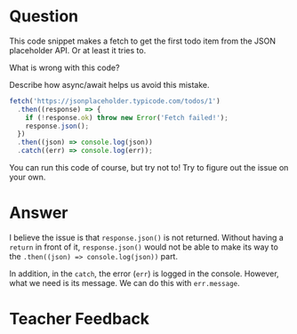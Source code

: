 # Question

This code snippet makes a fetch to get the first todo item from the JSON placeholder API. Or at least it tries to.

What is wrong with this code?

Describe how async/await helps us avoid this mistake.

```js
fetch('https://jsonplaceholder.typicode.com/todos/1')
  .then((response) => {
    if (!response.ok) throw new Error('Fetch failed!');
    response.json();
  })
  .then((json) => console.log(json))
  .catch((err) => console.log(err));
```

You can run this code of course, but try not to! Try to figure out the issue on your own.

# Answer

I believe the issue is that `response.json()` is not returned. Without having a `return` in front of it, `response.json()` would not be able to make its way to the `.then((json) => console.log(json))` part.

In addition, in the `catch`, the error (`err`) is logged in the console. However, what we need is its message. We can do this with `err.message`.

# Teacher Feedback
